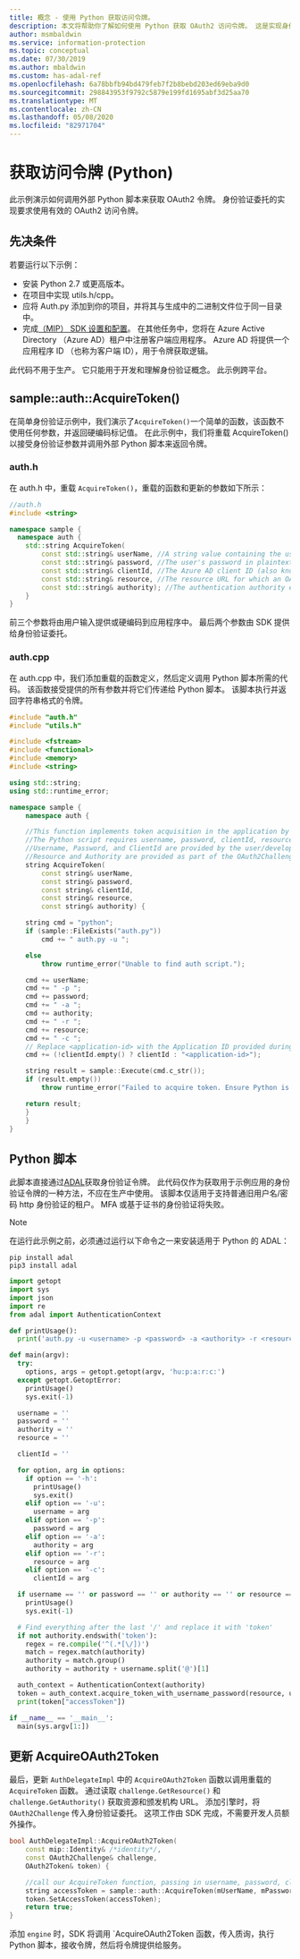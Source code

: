 ```yaml
---
title: 概念 - 使用 Python 获取访问令牌。
description: 本文将帮助你了解如何使用 Python 获取 OAuth2 访问令牌。 这是实现身份验证委托所必需的。
author: msmbaldwin
ms.service: information-protection
ms.topic: conceptual
ms.date: 07/30/2019
ms.author: mbaldwin
ms.custom: has-adal-ref
ms.openlocfilehash: 6a78bbfb94bd479feb7f2b8bebd203ed69eba9d0
ms.sourcegitcommit: 298843953f9792c5879e199fd1695abf3d25aa70
ms.translationtype: MT
ms.contentlocale: zh-CN
ms.lasthandoff: 05/08/2020
ms.locfileid: "82971704"
---
```

# <a name="acquire-an-access-token-python"></a>获取访问令牌 (Python)

此示例演示如何调用外部 Python 脚本来获取 OAuth2 令牌。 身份验证委托的实现要求使用有效的 OAuth2 访问令牌。

## <a name="prerequisites"></a>先决条件

若要运行以下示例：

- 安装 Python 2.7 或更高版本。
- 在项目中实现 utils.h/cpp。
- 应将 Auth.py 添加到你的项目，并将其与生成中的二进制文件位于同一目录中。
- 完成[（MIP） SDK 设置和配置](setup-configure-mip.md)。 在其他任务中，您将在 Azure Active Directory （Azure AD）租户中注册客户端应用程序。 Azure AD 将提供一个应用程序 ID （也称为客户端 ID），用于令牌获取逻辑。

此代码不用于生产。 它只能用于开发和理解身份验证概念。 此示例跨平台。

## <a name="sampleauthacquiretoken"></a>sample::auth::AcquireToken()

在简单身份验证示例中，我们演示了`AcquireToken()`一个简单的函数，该函数不使用任何参数，并返回硬编码标记值。 在此示例中，我们将重载 AcquireToken() 以接受身份验证参数并调用外部 Python 脚本来返回令牌。

### <a name="authh"></a>auth.h

在 auth.h 中，重载 `AcquireToken()`，重载的函数和更新的参数如下所示：

```cpp
//auth.h
#include <string>

namespace sample {
  namespace auth {
    std::string AcquireToken(
        const std::string& userName, //A string value containing the user's UPN.
        const std::string& password, //The user's password in plaintext
        const std::string& clientId, //The Azure AD client ID (also known as Application ID) of your application.
        const std::string& resource, //The resource URL for which an OAuth2 token is required. Provided by challenge object.
        const std::string& authority); //The authentication authority endpoint. Provided by challenge object.
    }
}
```

前三个参数将由用户输入提供或硬编码到应用程序中。 最后两个参数由 SDK 提供给身份验证委托。


### <a name="authcpp"></a>auth.cpp

在 auth.cpp 中，我们添加重载的函数定义，然后定义调用 Python 脚本所需的代码。 该函数接受提供的所有参数并将它们传递给 Python 脚本。 该脚本执行并返回字符串格式的令牌。

```cpp
#include "auth.h"
#include "utils.h"

#include <fstream>
#include <functional>
#include <memory>
#include <string>

using std::string;
using std::runtime_error;

namespace sample {
    namespace auth {

    //This function implements token acquisition in the application by calling an external Python script.
    //The Python script requires username, password, clientId, resource, and authority.
    //Username, Password, and ClientId are provided by the user/developer
    //Resource and Authority are provided as part of the OAuth2Challenge object that is passed in by the SDK to the AuthDelegate.
    string AcquireToken(
        const string& userName,
        const string& password,
        const string& clientId,
        const string& resource,
        const string& authority) {

    string cmd = "python";
    if (sample::FileExists("auth.py"))
        cmd += " auth.py -u ";

    else
        throw runtime_error("Unable to find auth script.");

    cmd += userName;
    cmd += " -p ";
    cmd += password;
    cmd += " -a ";
    cmd += authority;
    cmd += " -r ";
    cmd += resource;
    cmd += " -c ";
    // Replace <application-id> with the Application ID provided during your Azure AD application registration.
    cmd += (!clientId.empty() ? clientId : "<application-id>");

    string result = sample::Execute(cmd.c_str());
    if (result.empty())
        throw runtime_error("Failed to acquire token. Ensure Python is installed correctly.");

    return result;
    }
    }
}

```

## <a name="python-script"></a>Python 脚本

此脚本直接通过[ADAL](https://github.com/AzureAD/azure-activedirectory-library-for-python)获取身份验证令牌。 此代码仅作为获取用于示例应用的身份验证令牌的一种方法，不应在生产中使用。 该脚本仅适用于支持普通旧用户名/密码 http 身份验证的租户。 MFA 或基于证书的身份验证将失败。

> [!NOTE]
> 在运行此示例之前，必须通过运行以下命令之一来安装适用于 Python 的 ADAL：

```shell
pip install adal
pip3 install adal
```

```python
import getopt
import sys
import json
import re
from adal import AuthenticationContext

def printUsage():
  print('auth.py -u <username> -p <password> -a <authority> -r <resource> -c <clientId>')

def main(argv):
  try:
    options, args = getopt.getopt(argv, 'hu:p:a:r:c:')
  except getopt.GetoptError:
    printUsage()
    sys.exit(-1)

  username = ''
  password = ''
  authority = ''
  resource = ''

  clientId = ''

  for option, arg in options:
    if option == '-h':
      printUsage()
      sys.exit()
    elif option == '-u':
      username = arg
    elif option == '-p':
      password = arg
    elif option == '-a':
      authority = arg
    elif option == '-r':
      resource = arg
    elif option == '-c':
      clientId = arg

  if username == '' or password == '' or authority == '' or resource == '' or clientId == '':
    printUsage()
    sys.exit(-1)

  # Find everything after the last '/' and replace it with 'token'
  if not authority.endswith('token'):
    regex = re.compile('^(.*[\/])')
    match = regex.match(authority)
    authority = match.group()
    authority = authority + username.split('@')[1]

  auth_context = AuthenticationContext(authority)
  token = auth_context.acquire_token_with_username_password(resource, username, password, clientId)
  print(token["accessToken"])

if __name__ == '__main__':
  main(sys.argv[1:])
```

## <a name="update-acquireoauth2token"></a>更新 AcquireOAuth2Token

最后，更新 `AuthDelegateImpl` 中的 `AcquireOAuth2Token` 函数以调用重载的 `AcquireToken` 函数。 通过读取 `challenge.GetResource()` 和 `challenge.GetAuthority()` 获取资源和颁发机构 URL。 添加引擎时，将 `OAuth2Challenge` 传入身份验证委托。 这项工作由 SDK 完成，不需要开发人员额外操作。

```cpp
bool AuthDelegateImpl::AcquireOAuth2Token(
    const mip::Identity& /*identity*/,
    const OAuth2Challenge& challenge,
    OAuth2Token& token) {

    //call our AcquireToken function, passing in username, password, clientId, and getting the resource/authority from the OAuth2Challenge object
    string accessToken = sample::auth::AcquireToken(mUserName, mPassword, mClientId, challenge.GetResource(), challenge.GetAuthority());
    token.SetAccessToken(accessToken);
    return true;
}
```

添加 `engine` 时，SDK 将调用 `AcquireOAuth2Token 函数，传入质询，执行 Python 脚本，接收令牌，然后将令牌提供给服务。
